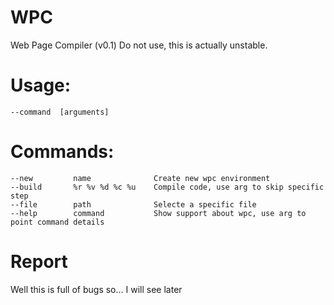 # WPC
Web Page Compiler (v0.1)
Do not use, this is actually unstable.

# Usage:
    --command  [arguments]

# Commands:
    --new         name              Create new wpc environment
    --build       %r %v %d %c %u    Compile code, use arg to skip specific step
    --file        path              Selecte a specific file
    --help        command           Show support about wpc, use arg to point command details

# Report
Well this is full of bugs so... I will see later
